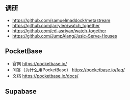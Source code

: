 ## 调研
- https://github.com/samuelmaddock/metastream
- https://github.com/jarryleo/watch_together
- https://github.com/ed-asriyan/watch-together
- https://github.com/JumpAlang/Jusic-Serve-Houses

## PocketBase
- 官网 https://pocketbase.io/
- 问答（为什么用PocketBase） https://pocketbase.io/faq/
- 文档 https://pocketbase.io/docs/

## Supabase
